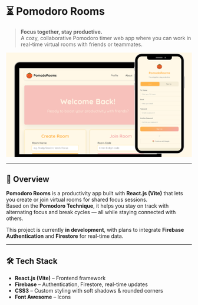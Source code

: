 # ⏳ Pomodoro Rooms

> **Focus together, stay productive.**  
> A cozy, collaborative Pomodoro timer web app where you can work in real-time virtual rooms with friends or teammates.

![Pomodoro Rooms Screenshot](pomodorooms-ss.png)

---

## 📌 Overview

**Pomodoro Rooms** is a productivity app built with **React.js (Vite)** that lets you create or join virtual rooms for shared focus sessions.  
Based on the **Pomodoro Technique**, it helps you stay on track with alternating focus and break cycles — all while staying connected with others.

This project is currently **in development**, with plans to integrate **Firebase Authentication** and **Firestore** for real-time data.

---

## 🛠 Tech Stack

- **React.js (Vite)** – Frontend framework
- **Firebase** – Authentication, Firestore, real-time updates
- **CSS3** – Custom styling with soft shadows & rounded corners
- **Font Awesome** – Icons
